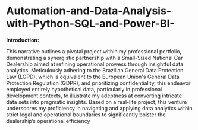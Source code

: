 # Automation-and-Data-Analysis-with-Python-SQL-and-Power-BI-

**Introduction:**

This narrative outlines a pivotal project within my professional portfolio, demonstrating a synergistic partnership with a Small-Sized National Car Dealership aimed at refining operational prowess through insightful data analytics. Meticulously adhering to the Brazilian General Data Protection Law (LGPD), which is equivalent to the European Union's General Data Protection Regulation (GDPR), and prioritizing confidentiality, this endeavor employed entirely hypothetical data, particularly in professional development contexts, to illustrate my adeptness at converting intricate data sets into pragmatic insights. Based on a real-life project, this venture underscores my proficiency in navigating and applying data analytics within strict legal and operational boundaries to significantly bolster the dealership’s operational efficiency

